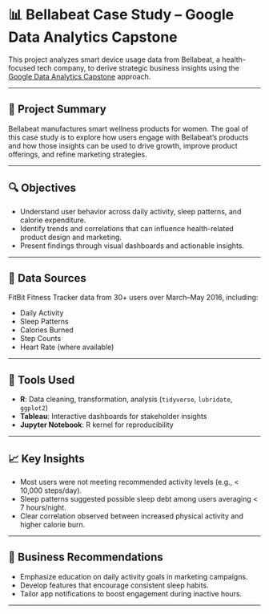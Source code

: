 # 📊 Bellabeat Case Study – Google Data Analytics Capstone

This project analyzes smart device usage data from Bellabeat, a health-focused tech company, to derive strategic business insights using the [Google Data Analytics Capstone](https://www.coursera.org/professional-certificates/google-data-analytics) approach.

---

## 🧠 Project Summary

Bellabeat manufactures smart wellness products for women. The goal of this case study is to explore how users engage with Bellabeat’s products and how those insights can be used to drive growth, improve product offerings, and refine marketing strategies.

---

## 🔍 Objectives

- Understand user behavior across daily activity, sleep patterns, and calorie expenditure.
- Identify trends and correlations that can influence health-related product design and marketing.
- Present findings through visual dashboards and actionable insights.

---

## 📁 Data Sources

FitBit Fitness Tracker data from 30+ users over March–May 2016, including:
- Daily Activity
- Sleep Patterns
- Calories Burned
- Step Counts
- Heart Rate (where available)

---

## 🔧 Tools Used

- **R**: Data cleaning, transformation, analysis (`tidyverse`, `lubridate`, `ggplot2`)
- **Tableau**: Interactive dashboards for stakeholder insights
- **Jupyter Notebook**: R kernel for reproducibility

---

## 📈 Key Insights

- Most users were not meeting recommended activity levels (e.g., < 10,000 steps/day).
- Sleep patterns suggested possible sleep debt among users averaging < 7 hours/night.
- Clear correlation observed between increased physical activity and higher calorie burn.

---

## 🚀 Business Recommendations

- Emphasize education on daily activity goals in marketing campaigns.
- Develop features that encourage consistent sleep habits.
- Tailor app notifications to boost engagement during inactive hours.

---


